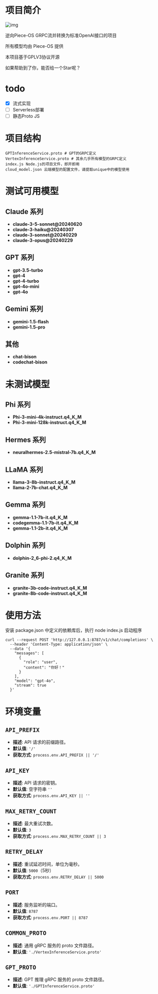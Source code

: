 # 项目简介
![img](https://raw.githubusercontent.com/pieces-app/pieces-os-client-sdk-for-csharp/main/assets/pieces-logo.png)

逆向Piece-OS GRPC流并转换为标准OpenAI接口的项目

所有模型均由 Piece-OS 提供

本项目基于GPLV3协议开源

如果帮助到了你，能否给一个Star呢？ 
# todo
- [x] 流式实现
- [ ] Serverless部署
- [ ] 静态Proto JS

# 项目结构
```
GPTInferenceService.proto # GPT的GRPC定义
VertexInferenceService.proto # 其余几乎所有模型的GRPC定义
index.js Node.js的项目文件，即开即用
cloud_model.json 云端模型的配置文件，请提取unique中的模型使用
```
# 测试可用模型

## Claude 系列
- **claude-3-5-sonnet@20240620**
- **claude-3-haiku@20240307**
- **claude-3-sonnet@20240229**
- **claude-3-opus@20240229**

## GPT 系列
- **gpt-3.5-turbo**
- **gpt-4**
- **gpt-4-turbo**
- **gpt-4o-mini**
- **gpt-4o**

## Gemini 系列
- **gemini-1.5-flash**
- **gemini-1.5-pro**

## 其他
- **chat-bison**
- **codechat-bison**

# 未测试模型

## Phi 系列
- **Phi-3-mini-4k-instruct.q4_K_M**
- **Phi-3-mini-128k-instruct.q4_K_M**

## Hermes 系列
- **neuralhermes-2.5-mistral-7b.q4_K_M**

## LLaMA 系列
- **llama-3-8b-instruct.q4_K_M**
- **llama-2-7b-chat.q4_K_M**

## Gemma 系列
- **gemma-1.1-7b-it.q4_K_M**
- **codegemma-1.1-7b-it.q4_K_M**
- **gemma-1.1-2b-it.q4_K_M**

## Dolphin 系列
- **dolphin-2_6-phi-2.q4_K_M**

## Granite 系列
- **granite-3b-code-instruct.q4_K_M**
- **granite-8b-code-instruct.q4_K_M**

# 使用方法
安装 package.json 中定义的依赖库后，执行 node index.js 启动程序
```curl
curl --request POST 'http://127.0.0.1:8787/v1/chat/completions' \
  --header 'Content-Type: application/json' \
  --data '{
    "messages": [
      {
        "role": "user",
        "content": "你好！"
      }
    ],
    "model": "gpt-4o",
    "stream": true
  }'
```

# 环境变量
## `API_PREFIX`
- **描述**: API 请求的前缀路径。
- **默认值**: `'/'`
- **获取方式**: `process.env.API_PREFIX || '/'`

## `API_KEY`
- **描述**: API 请求的密钥。
- **默认值**: 空字符串 `''`
- **获取方式**: `process.env.API_KEY || ''`

## `MAX_RETRY_COUNT`
- **描述**: 最大重试次数。
- **默认值**: `3`
- **获取方式**: `process.env.MAX_RETRY_COUNT || 3`

## `RETRY_DELAY`
- **描述**: 重试延迟时间，单位为毫秒。
- **默认值**: `5000`（5秒）
- **获取方式**: `process.env.RETRY_DELAY || 5000`

## `PORT`
- **描述**: 服务监听的端口。
- **默认值**: `8787`
- **获取方式**: `process.env.PORT || 8787`

## `COMMON_PROTO`
- **描述**: 通用 gRPC 服务的 proto 文件路径。
- **默认值**: `'./VertexInferenceService.proto'`

## `GPT_PROTO`
- **描述**: GPT 推理 gRPC 服务的 proto 文件路径。
- **默认值**: `'./GPTInferenceService.proto'`

